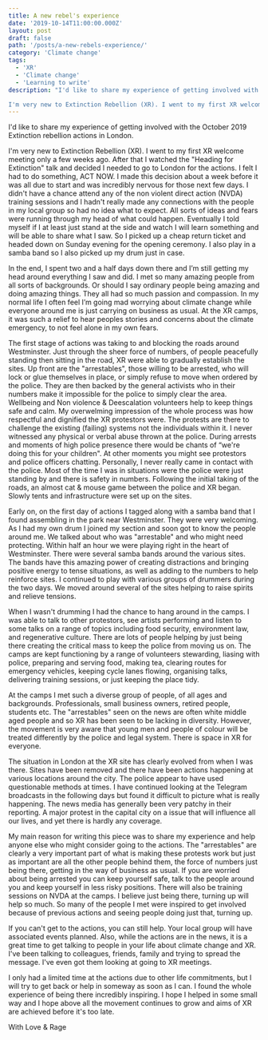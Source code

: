 ```yaml
---
title: A new rebel's experience
date: '2019-10-14T11:00:00.000Z'
layout: post
draft: false
path: '/posts/a-new-rebels-experience/'
category: 'Climate change'
tags:
  - 'XR'
  - 'Climate change'
  - 'Learning to write'
description: "I'd like to share my experience of getting involved with the October 2019 Extinction rebellion actions in London. 

I'm very new to Extinction Rebellion (XR). I went to my first XR welcome meeting only a few weeks ago. After that I watched the 'Heading for Extinction talk and decided I needed to go to London for the actions. I felt I had to do something, ACT NOW."
---
```


I'd like to share my experience of getting involved with the October 2019 Extinction rebellion actions in London.

I'm very new to Extinction Rebellion (XR). I went to my first XR welcome meeting only a few weeks ago. After that I watched the "Heading for Extinction" talk and decided I needed to go to London for the actions. I felt I had to do something, ACT NOW. I made this decision about a week before it was all due to start and was incredibly nervous for those next few days. I didn't have a chance attend any of the non violent direct action (NVDA) training sessions and I hadn't really made any connections with the people in my local group so had no idea what to expect. All sorts of ideas and fears were running through my head of what could happen. Eventually I told myself if I at least just stand at the side and watch I will learn something and will be able to share what I saw. So I picked up a cheap return ticket and headed down on Sunday evening for the opening ceremony. I also play in a samba band so I also picked up my drum just in case.

In the end, I spent two and a half days down there and I’m still getting my head around everything I saw and did. I met so many amazing people from all sorts of backgrounds. Or should I say ordinary people being amazing and doing amazing things. They all had so much passion and compassion. In my normal life I often feel I’m going mad worrying about climate change while everyone around me is just carrying on business as usual. At the XR camps, it was such a relief to hear peoples stories and concerns about the climate emergency, to not feel alone in my own fears.

The first stage of actions was taking to and blocking the roads around Westminster. Just through the sheer force of numbers, of people peacefully standing then sitting in the road, XR were able to gradually establish the sites. Up front are the "arrestables", those willing to be arrested, who will lock or glue themselves in place, or simply refuse to move when ordered by the police. They are then backed by the general activists who in their numbers make it impossible for the police to simply clear the area. Wellbeing and Non violence & Deescalation volunteers help to keep things safe and calm. My overwelming impression of the whole process was how respectful and dignified the XR protestors were. The protests are there to challenge the existing (failing) systems not the individuals within it. I never witnessed any physical or verbal abuse thrown at the police. During arrests and moments of high police presence there would be chants of “we're doing this for your children". At other moments you might see protestors and police officers chatting. Personally, I never really came in contact with the police. Most of the time I was in situations were the police were just standing by and there is safety in numbers. Following the initial taking of the roads, an almost cat & mouse game between the police and XR began. Slowly tents and infrastructure were set up on the sites.

Early on, on the first day of actions I tagged along with a samba band that I found assembling in the park near Westminster. They were very welcoming. As I had my own drum I joined my section and soon got to know the people around me. We talked about who was "arrestable" and who might need protecting. Within half an hour we were playing right in the heart of Westminster. There were several samba bands around the various sites. The bands have this amazing power of creating distractions and bringing positive energy to tense situations, as well as adding to the numbers to help reinforce sites. I continued to play with various groups of drummers during the two days. We moved around several of the sites helping to raise spirits and relieve tensions.

When I wasn't drumming I had the chance to hang around in the camps. I was able to talk to other protestors, see artists performing and listen to some talks on a range of topics including food security, environment law, and regenerative culture. There are lots of people helping by just being there creating the critical mass to keep the police from moving us on. The camps are kept functioning by a range of volunteers stewarding, liasing with police, preparing and serving food, making tea, clearing routes for emergency vehicles, keeping cycle lanes flowing, organising talks, delivering training sessions, or just keeping the place tidy.

At the camps I met such a diverse group of people, of all ages and backgrounds. Professionals, small business owners, retired people, students etc. The "arrestables" seen on the news are often white middle aged people and so XR has been seen to be lacking in diversity. However, the movement is very aware that young men and people of colour will be treated differently by the police and legal system. There is space in XR for everyone.

The situation in London at the XR site has clearly evolved from when I was there. Sites have been removed and there have been actions happening at various locations around the city. The police appear to have used questionable methods at times. I have continued looking at the Telegram broadcasts in the following days but found it difficult to picture what is really happening. The news media has generally been very patchy in their reporting. A major protest in the capital city on a issue that will influence all our lives, and yet there is hardly any coverage.

My main reason for writing this piece was to share my experience and help anyone else who might consider going to the actions. The "arrestables" are clearly a very important part of what is making these protests work but just as important are all the other people behind them, the force of numbers just being there, getting in the way of business as usual. If you are worried about being arrested you can keep yourself safe, talk to the people around you and keep yourself in less risky positions. There will also be training sessions on NVDA at the camps. I believe just being there, turning up will help so much. So many of the people I met were inspired to get involved because of previous actions and seeing people doing just that, turning up.

If you can't get to the actions, you can still help. Your local group will have associated events planned. Also, while the actions are in the news, it is a great time to get talking to people in your life about climate change and XR. I've been talking to colleagues, friends, family and trying to spread the message. I've even got them looking at going to XR meetings.

I only had a limited time at the actions due to other life commitments, but I will try to get back or help in someway as soon as I can. I found the whole experience of being there incredibly inspiring. I hope I helped in some small way and I hope above all the movement continues to grow and aims of XR are achieved before it's too late.

With Love & Rage
